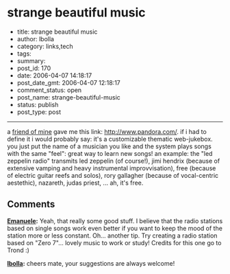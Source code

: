 # strange beautiful music

- title: strange beautiful music
- author: lbolla
- category: links,tech
- tags: 
- summary: 
- post_id: 170
- date: 2006-04-07 14:18:17
- post_date_gmt: 2006-04-07 12:18:17
- comment_status: open
- post_name: strange-beautiful-music
- status: publish
- post_type: post

----------------

a [friend of mine][1] gave me this link: <http://www.pandora.com/>. if i had to define it i would probably say: it's a customizable thematic web-jukebox. you just put the name of a musician you like and the system plays songs with the same "feel": great way to learn new songs! an example: the "led zeppelin radio" transmits led zeppelin (of course!), jimi hendrix (because of extensive vamping and heavy instrumental improvvisation), free (because of electric guitar reefs and solos), rory gallagher (because of vocal-centric aestethic), nazareth, judas priest, ... ah, it's free.

   [1]: http://www.emanuelezattin.info (friend of mine)

## Comments

**[Emanuele](#3 "2006-05-16 12:57:19"):** Yeah, that really some good stuff. I believe that the radio stations based on single songs work even better if you want to keep the mood of the station more or less constant. Oh... another tip. Try creating a radio station based on "Zero 7"... lovely music to work or study! Credits for this one go to Trond :)

**[lbolla](#4 "2006-05-16 13:53:26"):** cheers mate, your suggestions are always welcome!

